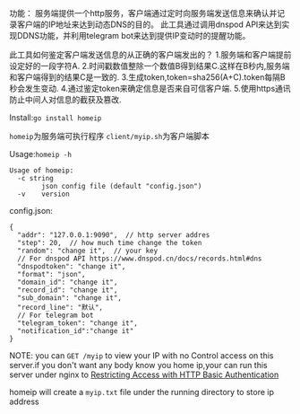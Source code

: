 
功能：
服务端提供一个http服务，客户端通过定时向服务端发送信息来确认并记录客户端的IP地址来达到动态DNS的目的。
此工具通过调用dnspod API来达到实现DDNS功能，并利用telegram bot来达到提供IP变动时的提醒功能。

此工具如何鉴定客户端发送信息的从正确的客户端发出的？
1.服务端和客户端提前设定好的一段字符A.
2.时间戳数值整除一个数值B得到结果C.这样在B秒内,服务端和客户端得到的结果C是一致的.
3.生成token,token=sha256(A+C).token每隔B秒会发生变动.
4.通过鉴定token来确定信息是否来自可信客户端.
5.使用https通讯防止中间人对信息的截获及篡改.

Install:`go install homeip`

`homeip`为服务端可执行程序
`client/myip.sh`为客户端脚本

Usage:`homeip -h`
```
Usage of homeip:
  -c string
        json config file (default "config.json")
  -v    version
```

config.json:
```
{
  "addr": "127.0.0.1:9090",  // http server addres
  "step": 20,  // how much time change the token
  "random": "change it",  // your key
  // For dnspod API https://www.dnspod.cn/docs/records.html#dns
  "dnspodtoken": "change it",
  "format": "json",
  "domain_id": "change it",
  "record_id": "change it",
  "sub_domain": "change it",
  "record_line": "默认",
  // For telegram bot
  "telegram_token": "change it",
  "notification_id":"change it"
}
```

NOTE:
you can `GET /myip` to view your IP with no Control access on this server.if you don't want any body know you home ip,your can run this server under nginx to [Restricting Access with HTTP Basic Authentication](https://docs.nginx.com/nginx/admin-guide/security-controls/configuring-http-basic-authentication/)

homeip will create a `myip.txt` file under the running directory to store ip address